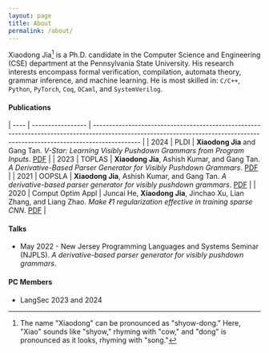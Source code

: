 ```yaml
---
layout: page
title: About
permalink: /about/
---
```


Xiaodong Jia[^1] is a Ph.D. candidate in the Computer Science and Engineering (CSE) department at the Pennsylvania State University. His research interests encompass formal verification, compilation, automata theory, grammar inference, and machine learning.
He is most skilled in: `C/C++`, `Python`, `PyTorch`, `Coq`, `OCaml`, and `SystemVerilog`.

#### Publications

| ---- | ----------------- | --------------------------------------------------------------------------------------------------------------------------------------------------------------------------- |
| 2024 | PLDI              | **Xiaodong Jia** and Gang Tan. *V-Star: Learning Visibly Pushdown Grammars from Program Inputs*. [PDF](https://arxiv.org/abs/2404.04201)                                    |
| 2023 | TOPLAS            | **Xiaodong Jia**, Ashish Kumar, and Gang Tan. *A Derivative-Based Parser Generator for Visibly Pushdown Grammars*. [PDF](https://dl.acm.org/doi/pdf/10.1145/3591472)        |
| 2021 | OOPSLA            | **Xiaodong Jia**, Ashish Kumar, and Gang Tan. *A derivative-based parser generator for visibly pushdown grammars*.  [PDF](https://dl.acm.org/doi/pdf/10.1145/3485528)       |
| 2020 | Comput Optim Appl | Juncai He, **Xiaodong Jia**, Jinchao Xu, Lian Zhang, and Liang Zhao. *Make ℓ1 regularization effective in training sparse CNN*. [PDF](https://arxiv.org/pdf/1807.04222.pdf) |

#### Talks

- May 2022 - New Jersey Programming Languages and Systems Seminar (NJPLS). *A derivative-based parser generator for visibly pushdown grammars*.

#### PC Members

- LangSec 2023 and 2024

[^1]: The name "Xiaodong" can be pronounced as "shyow-dong." Here, "Xiao" sounds like "shyow," rhyming with "cow," and "dong" is pronounced as it looks, rhyming with "song."